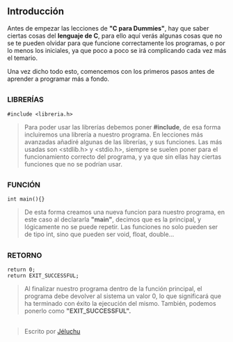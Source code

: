 ## Introducción
Antes de empezar las lecciones de  **"C para Dummies"**, hay que saber ciertas cosas del **lenguaje de C**, para ello aquí verás algunas cosas que no se te pueden olvidar para que funcione correctamente los programas, o por lo menos los iniciales, ya que poco a poco se irá complicando cada vez más el temario.   

Una vez dicho todo esto, comencemos con los primeros pasos antes de aprender a programar más a fondo.
##
### LIBRERÍAS
`#include <libreria.h>`  

>Para poder usar las librerías debemos poner **#include**, de esa forma incluiremos una librería a nuestro programa. En lecciones más avanzadas añadiré algunas de las librerías, y sus funciones. Las más usadas son <stdlib.h> y <stdio.h>, siempre se suelen poner para el funcionamiento correcto del programa, y ya que sin ellas hay ciertas funciones que no se podrían usar.
 ##
 ### FUNCIÓN
 `int main(){}`  

> De esta forma creamos una nueva funcion para nuestro programa, en este caso al declararla **"main"**, decimos que es la principal, y lógicamente no se puede repetir. Las funciones no solo pueden ser de tipo int, sino que pueden ser void, float, double...
##
### RETORNO
 `return 0;`  
 `return EXIT_SUCCESSFUL;`  

>Al finalizar nuestro programa dentro de la función principal, el programa debe devolver al sistema un valor 0, lo que significará que ha terminado con éxito la ejecución del mismo. También, podemos ponerlo como **"EXIT_SUCCESSFUL".**
  ##
> Escrito por [Jéluchu](https://http://jeluchu.github.io/)
